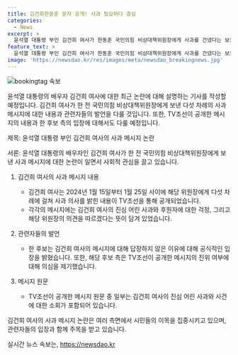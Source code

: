 ```yaml
---
title: 김건희한동훈 문자 공개! 사과 필요하다 결심
categories:
  - News
excerpt: >
  윤석열 대통령 부인 김건희 여사가 한동훈 국민의힘 비상대책위원장에게 사과를 건넸다는 보도가 나왔다. 김 여사는 한 후보에게 다섯 차례에 걸쳐 메시지를 보내며 사과 의사를 표했고, 이에 대해 한 후보는 답장하지 않았다고 전했다. 김 여사의 메시지는 사과가 필요하다면 천번을도 사과하고 싶다는 내용을 담고 있는 것으로 알려졌다.
feature_text: >
  윤석열 대통령 부인 김건희 여사가 한동훈 국민의힘 비상대책위원장에게 사과를 건넸다는 보도가 나왔다. 김 여사는 한 후보에게 다섯 차례에 걸쳐 메시지를 보내며 사과 의사를 표했고, 이에 대해 한 후보는 답장하지 않았다고 전했다. 김 여사의 메시지는 사과가 필요하다면 천번을도 사과하고 싶다는 내용을 담고 있는 것으로 알려졌다.
image: 'https://newsdao.kr/res/images/meta/newsdao_breakingnews.jpg'
---
```


<p><img src="https://newsdao.kr/res/images/meta/newsdao_breakingnews.jpg" alt="bookingtag 속보" /></p>

<p>윤석열 대통령의 배우자 김건희 여사에 대한 최근 논란에 대해 설명하는 기사를 작성할 예정입니다. 김건희 여사가 한 전 국민의힘 비상대책위원장에게 보낸 다섯 차례의 사과 메시지에 대한 내용과 관련자들의 발언을 다룰 것입니다. 또한, TV조선이 공개한 메시지의 내용과 한 후보 측의 입장에 대해서도 다룰 예정입니다.</p>

<p>제목: 윤석열 대통령 부인 김건희 여사의 사과 메시지 논란</p>

<p>서론:
윤석열 대통령의 배우자인 김건희 여사가 한 전 국민의힘 비상대책위원장에게 보낸 사과 메시지에 대한 논란이 일면서 사회적 관심을 끌고 있습니다.</p>

<ol>
<li><p>김건희 여사의 사과 메시지 내용</p>

<ul>
<li>김건희 여사는 2024년 1월 15일부터 1월 25일 사이에 해당 위원장에게 다섯 차례에 걸쳐 사과 의사를 밝힌 내용이 TV조선을 통해 공개되었습니다.</li>
<li>각각의 메시지에는 김건희 여사의 진심 어린 사과와 후원자에 대한 걱정, 그리고 해당 위원장의 의견을 따르겠다는 뜻이 담겨 있었습니다.</li>
</ul></li>
<li><p>관련자들의 발언</p>

<ul>
<li>한 후보는 김건희 여사의 메시지에 대해 답장하지 않은 이유에 대해 공식적인 입장을 밝혔습니다. 또한, 해당 후보 측은 TV조선이 공개한 메시지의 진위 여부에 대해 의심을 제기했습니다.</li>
</ul></li>
<li><p>메시지 원문</p>

<ul>
<li>TV조선이 공개한 메시지 원문 중 일부는 김건희 여사의 진심 어린 사과와 사건에 대한 소회가 포함되어 있습니다.</li>
</ul></li>
</ol>

<p>김건희 여사의 사과 메시지 논란은 여러 측면에서 시민들의 이목을 집중시키고 있으며, 관련자들의 입장과 함께 주목을 받고 있습니다.</p>
실시간 뉴스 속보는, <a href="https://newsdao.kr" rel="dofollow">https://newsdao.kr</a>


